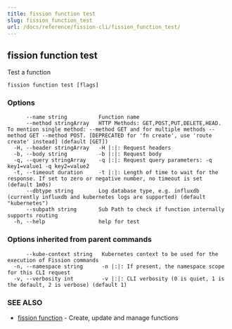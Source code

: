 ```yaml
---
title: fission function test
slug: fission_function_test
url: /docs/reference/fission-cli/fission_function_test/
---
```

## fission function test

Test a function

```
fission function test [flags]
```

### Options

```
      --name string          Function name
      --method stringArray   HTTP Methods: GET,POST,PUT,DELETE,HEAD. To mention single method: --method GET and for multiple methods --method GET --method POST. [DEPRECATED for 'fn create', use 'route create' instead] (default [GET])
  -H, --header stringArray   -H |:|: Request headers
  -b, --body string          -b |:|: Request body
  -q, --query stringArray    -q |:|: Request query parameters: -q key1=value1 -q key2=value2
  -t, --timeout duration     -t |:|: Length of time to wait for the response. If set to zero or negative number, no timeout is set (default 1m0s)
      --dbtype string        Log database type, e.g. influxdb (currently influxdb and kubernetes logs are supported) (default "kubernetes")
      --subpath string       Sub Path to check if function internally supports routing
  -h, --help                 help for test
```

### Options inherited from parent commands

```
      --kube-context string   Kubernetes context to be used for the execution of Fission commands
  -n, --namespace string      -n |:|: If present, the namespace scope for this CLI request
  -v, --verbosity int         -v |:|: CLI verbosity (0 is quiet, 1 is the default, 2 is verbose) (default 1)
```

### SEE ALSO

* [fission function](/docs/reference/fission-cli/fission_function/)	 - Create, update and manage functions

